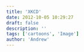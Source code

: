 ```yaml
---
title: 'XKCD'
date: 2012-10-05 10:29:27
draft: false
description: ''
tags: ['cartoons', 'Image']
author: 'Andrew'
---
```

